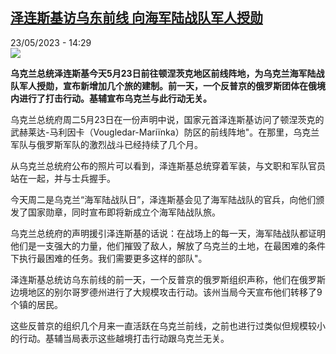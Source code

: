 <!--1684845903000-->
[泽连斯基访乌东前线 向海军陆战队军人授勋](https://www.rfi.fr/cn/%E5%9B%BD%E9%99%85/20230523-%E6%B3%BD%E8%BF%9E%E6%96%AF%E5%9F%BA%E8%AE%BF%E4%B9%8C%E4%B8%9C%E5%89%8D%E7%BA%BF-%E5%90%91%E6%B5%B7%E5%86%9B%E9%99%86%E6%88%98%E9%98%9F%E5%86%9B%E4%BA%BA%E6%8E%88%E5%8B%8B)
------

<div>23/05/2023 - 14:29</div><img src="https://s.rfi.fr/media/display/ce511b5c-f94d-11ed-bc2f-005056bfb2b6/w:1280/p:16x9/000_33FX4U7.jpg"><p><strong>乌克兰总统泽连斯基今天5月23日前往顿涅茨克地区前线阵地，为乌克兰海军陆战队军人授勋，宣布新增加几个旅的建制。前一天，一个反普京的俄罗斯团体在俄境内进行了打击行动。基辅宣布乌克兰与此行动无关。                    </strong></p><div><p><span><span><span><span><span><span>乌克兰总统府周二5月23日在一份声明中说，国家元首泽连斯基访问了顿涅茨克的武赫莱达-马利因卡（Vougledar-Mariïnka）防区的前线阵地"。在那里，乌克兰军队与俄罗斯军队的激烈战斗已经持续了几个月。</span></span></span></span></span></span></p><p><span><span><span><span><span><span>从乌克兰总统府公布的照片可以看到，泽连斯基总统穿着军装，与文职和军队官员站在一起，并与士兵握手。</span></span></span></span></span></span></p><p><span><span><span><span><span><span>今天周二是乌克兰“海军陆战队日”，泽连斯基会见了海军陆战队的官兵，向他们颁发了国家勋章，同时宣布即将新成立</span></span></span></span></span></span>个海军陆战队旅<span><span><span><span><span><span>。</span></span></span></span></span></span></p><p><span><span><span><span><span><span>乌克兰总统府的声明援引泽连斯基的话说：在战场上的每一天，海军陆战队都证明他们是一支强大的力量，他们摧毁了敌人，解放了乌克兰的土地，在最困难的条件下执行最困难的任务。我们需要更多这样的部队"。</span></span></span></span></span></span></p><p><span><span><span><span><span><span>泽连斯基总统访乌东前线的前一天，一个反普京的俄罗斯组织声称，他们在俄罗斯边境地区的别尔哥罗德州进行了大规模攻击行动。该州当局今天宣布他们转移了9个镇的居民。</span></span></span></span></span></span></p><p><span><span><span><span><span><span>这些反普京的组织几个月来一直活跃在乌克兰前线，之前也进行过类似但规模较小的行动。基辅当局表示这些越境打击行动跟乌克兰无关。</span></span></span></span></span></span></p><div data-selfpromo-newsletter></div><div data-selfpromo-app></div></div>

